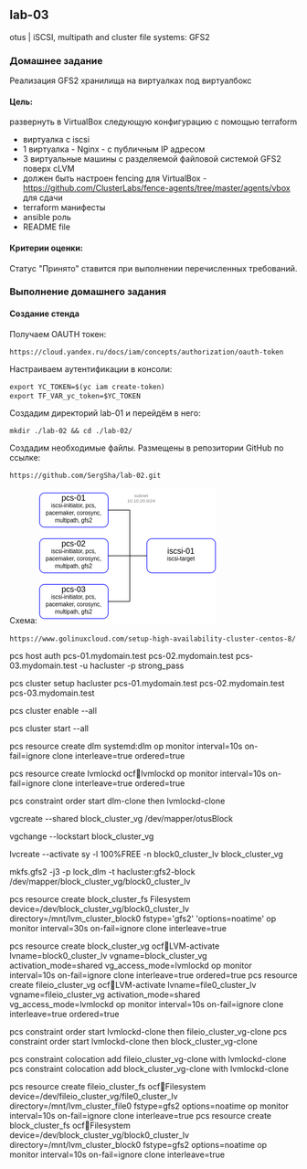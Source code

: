 ## lab-03
otus | iSCSI, multipath and cluster file systems: GFS2

### Домашнее задание
Реализация GFS2 хранилища на виртуалках под виртуалбокс

#### Цель:
развернуть в VirtualBox следующую конфигурацию с помощью terraform

- виртуалка с iscsi
- 1 виртуалка - Nginx - с публичным IP адресом
- 3 виртуальные машины с разделяемой файловой системой GFS2 поверх cLVM
- должен быть настроен fencing для VirtualBox - https://github.com/ClusterLabs/fence-agents/tree/master/agents/vbox 
  для сдачи
- terraform манифесты
- ansible роль
- README file

#### Критерии оценки:
Статус "Принято" ставится при выполнении перечисленных требований.


### Выполнение домашнего задания

#### Создание стенда

Получаем OAUTH токен:
```
https://cloud.yandex.ru/docs/iam/concepts/authorization/oauth-token
```
Настраиваем аутентификации в консоли:
```
export YC_TOKEN=$(yc iam create-token)
export TF_VAR_yc_token=$YC_TOKEN
```

Создадим директорий lab-01 и перейдём в него:
```
mkdir ./lab-02 && cd ./lab-02/
```
Создадим необходимые файлы. Размещены в репозитории GitHub по ссылке:
```
https://github.com/SergSha/lab-02.git
```

Схема:
<img src="pics/infra.png" alt="infra.png" />

```https://www.golinuxcloud.com/setup-high-availability-cluster-centos-8/```


pcs host auth pcs-01.mydomain.test pcs-02.mydomain.test pcs-03.mydomain.test -u hacluster -p strong_pass

pcs cluster setup hacluster pcs-01.mydomain.test pcs-02.mydomain.test pcs-03.mydomain.test

pcs cluster enable --all

pcs cluster start --all


pcs resource create dlm systemd:dlm op monitor interval=10s on-fail=ignore clone interleave=true ordered=true

pcs resource create lvmlockd ocf:heartbeat:lvmlockd op monitor interval=10s on-fail=ignore clone interleave=true ordered=true

pcs constraint order start dlm-clone then lvmlockd-clone


vgcreate --shared block_cluster_vg /dev/mapper/otusBlock

vgchange --lockstart block_cluster_vg

lvcreate --activate sy -l 100%FREE -n block0_cluster_lv block_cluster_vg


mkfs.gfs2 -j3 -p lock_dlm -t hacluster:gfs2-block /dev/mapper/block_cluster_vg/block0_cluster_lv


pcs resource create block_cluster_fs Filesystem device=/dev/block_cluster_vg/block0_cluster_lv directory=/mnt/lvm_cluster_block0 fstype='gfs2' 'options=noatime' op monitor interval=30s on-fail=ignore clone interleave=true


pcs resource create block_cluster_vg ocf:heartbeat:LVM-activate lvname=block0_cluster_lv vgname=block_cluster_vg activation_mode=shared vg_access_mode=lvmlockd op monitor interval=10s on-fail=ignore clone interleave=true ordered=true
pcs resource create fileio_cluster_vg ocf:heartbeat:LVM-activate lvname=file0_cluster_lv vgname=fileio_cluster_vg activation_mode=shared vg_access_mode=lvmlockd op monitor interval=10s on-fail=ignore clone interleave=true ordered=true

pcs constraint order start lvmlockd-clone then fileio_cluster_vg-clone
pcs constraint order start lvmlockd-clone then block_cluster_vg-clone

pcs constraint colocation add fileio_cluster_vg-clone with lvmlockd-clone
pcs constraint colocation add block_cluster_vg-clone with lvmlockd-clone

pcs resource create fileio_cluster_fs ocf:heartbeat:Filesystem device=/dev/fileio_cluster_vg/file0_cluster_lv directory=/mnt/lvm_cluster_file0 fstype=gfs2 options=noatime op monitor interval=10s on-fail=ignore clone interleave=true
pcs resource create block_cluster_fs ocf:heartbeat:Filesystem device=/dev/block_cluster_vg/block0_cluster_lv directory=/mnt/lvm_cluster_block0 fstype=gfs2 options=noatime op monitor interval=10s on-fail=ignore clone interleave=true

